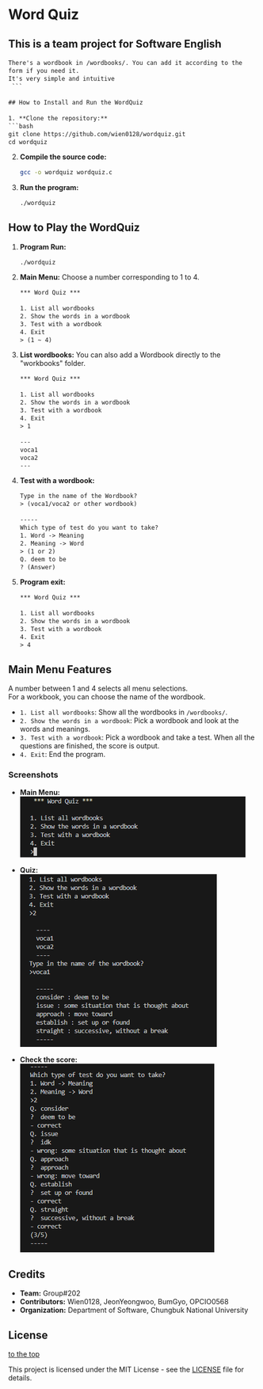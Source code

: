 Word Quiz
====================
This is a team project for Software English
-------------
   ``` This is a word quiz program made of C.
   There's a wordbook in /wordbooks/. You can add it according to the form if you need it.
   It's very simple and intuitive
    ```

## How to Install and Run the WordQuiz

1. **Clone the repository:**
   ```bash
   git clone https://github.com/wien0128/wordquiz.git
   cd wordquiz
   ```

2. **Compile the source code:**
   ```bash
   gcc -o wordquiz wordquiz.c
   ```

3. **Run the program:**
   ```bash
   ./wordquiz
   ```

## How to Play the WordQuiz

1. **Program Run:**
   ```bash
   ./wordquiz
   ```

2. **Main Menu:**
   Choose a number corresponding to 1 to 4.
   ```
   *** Word Quiz ***

   1. List all wordbooks
   2. Show the words in a wordbook
   3. Test with a wordbook
   4. Exit
   > (1 ~ 4) 
   ```

4. **List wordbooks:**
   You can also add a Wordbook directly to the "workbooks" folder.
   ```
   *** Word Quiz ***

   1. List all wordbooks
   2. Show the words in a wordbook
   3. Test with a wordbook
   4. Exit
   > 1
   
   ---
   voca1
   voca2
   ---
   ```

5. **Test with a wordbook:**
   ```
   Type in the name of the Wordbook?
   > (voca1/voca2 or other wordbook)

   -----
   Which type of test do you want to take?
   1. Word -> Meaning
   2. Meaning -> Word
   > (1 or 2)
   Q. deem to be
   ? (Answer)
   ```

6. **Program exit:**
   ```
   *** Word Quiz ***

   1. List all wordbooks
   2. Show the words in a wordbook
   3. Test with a wordbook
   4. Exit
   > 4
   ```
## Main Menu Features
A number between 1 and 4 selects all menu selections.   
For a workbook, you can choose the name of the wordbook.   
   
- `1. List all wordbooks`: Show all the wordbooks in `/wordbooks/`.   
- `2. Show the words in a wordbook`: Pick a wordbook and look at the words and meanings.   
- `3. Test with a wordbook`: Pick a wordbook and take a test. When all the questions are finished, the score is output.   
- `4. Exit`: End the program.   

### Screenshots
- **Main Menu:**   
  ![MainMenu](screenshots/main_menu.PNG)
  
- **Quiz:**   
  ![Quiz](screenshots/quiz_question.PNG)
  
- **Check the score:**   
  ![CheckScore](screenshots/check_score.PNG)

## Credits

- **Team:** Group#202
- **Contributors:** Wien0128, JeonYeongwoo, BumGyo, OPCIO0568
- **Organization:** Department of Software, Chungbuk National University

## License

[to the top](#top)

This project is licensed under the MIT License - see the [LICENSE](LICENSE.md) file for details.
